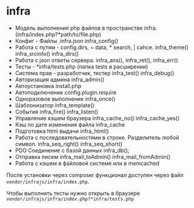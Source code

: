 # infra
* Модель выполнения php файлов в пространстве infra. (infra/index.php?*path/to/file.php)
* Конфиг - Файлы .infra.json infra_config()
* Работа с путям - config.dirs, ~ data, * search, | cahce. infra_theme() infra_srcinfo() infra_dirs()
* Работа с json ответы сервера. infra_ans(), infra_ret(), infra_err()
* Тесты - *infra/tests.php (папка tests в расширении)
* Система прав - разработчик, тестер infra_test() infra_debug() 
* Авторизация админа infra_admin()
* Автоустановка install.php
* Автоподключение config.plugin.require
* Одноразовое выполнение infra_once()
* Шаблонизатор infra_template()
* События infra_fire() infra_listen()
* Управление кэшем браузера infra_cache_no() infra_cache_yes()
* Кэш по дате изменения файла infra_cache
* Подготовка html выдачи infra_html()
* Работа с последовательностями в строке. Разделитель любой символ. infra_seq_right() infra_seq_short()
* PDO Соединение с базой данных infra_db();
* Отправка писем infra_mail_toAdmin() infra_mail_fromAdmin()
* Работа с кэшем в файловой системе или в memcached

После установки через composer функционал доступен через файл ```vendor/infrajs/infra/index.php```. 

Чтобы выполнить тесты нужно открыть в браузере ```vendor/infrajs/infra/index.php?*infra/tests.php```
